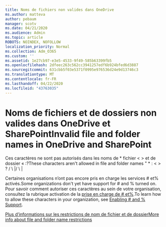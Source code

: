 ```yaml
---
title: Noms de fichiers non valides dans OneDrive
ms.author: matteva
author: pebaum
manager: scotv
ms.date: 04/21/2020
ms.audience: Admin
ms.topic: article
ROBOTS: NOINDEX, NOFOLLOW
localization_priority: Normal
ms.collection: Adm_O365
ms.custom: ''
ms.assetid: 1e27cb97-e3e5-4533-9f49-585b63399fb5
ms.openlocfilehash: 2dfeec263c562cc3941257edf6b924bfed6d3887
ms.sourcegitcommit: 631cbb5f03e5371f0995e976536d24e9d13746c3
ms.translationtype: MT
ms.contentlocale: fr-FR
ms.lasthandoff: 04/22/2020
ms.locfileid: "43763035"
---
```

# <a name="invalid-file-and-folder-names-in-onedrive-and-sharepoint"></a><span data-ttu-id="09a51-102">Noms de fichiers et de dossiers non valides dans OneDrive et SharePoint</span><span class="sxs-lookup"><span data-stu-id="09a51-102">Invalid file and folder names in OneDrive and SharePoint</span></span>

<span data-ttu-id="09a51-103">Ces caractères ne sont pas autorisés dans les noms de \* fichier \< \> et de dossier « :?</span><span class="sxs-lookup"><span data-stu-id="09a51-103">These characters aren't allowed in file and folder names " \* : \< \> ?</span></span> <span data-ttu-id="09a51-104">/ \ |</span><span class="sxs-lookup"><span data-stu-id="09a51-104">/ \ |</span></span> 
  
<span data-ttu-id="09a51-105">Certaines organisations n’ont pas encore pris en charge les services # et% activés.</span><span class="sxs-lookup"><span data-stu-id="09a51-105">Some organizations don't yet have support for # and % turned on.</span></span> <span data-ttu-id="09a51-106">Pour savoir comment autoriser ces caractères au sein de votre organisation, consultez la rubrique activation de la [prise en charge de # et%](https://go.microsoft.com/fwlink/?linkid=862611).</span><span class="sxs-lookup"><span data-stu-id="09a51-106">To learn how to allow these characters in your organization, see [Enabling # and % Support](https://go.microsoft.com/fwlink/?linkid=862611).</span></span> 
  
[<span data-ttu-id="09a51-107">Plus d’informations sur les restrictions de nom de fichier et de dossier</span><span class="sxs-lookup"><span data-stu-id="09a51-107">More info about file and folder name restrictions</span></span>](https://go.microsoft.com/fwlink/?linkid=866430)
  

